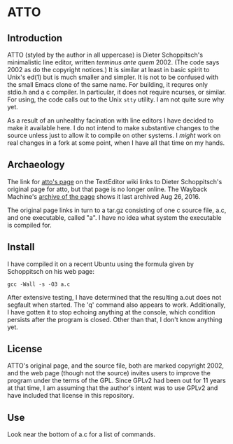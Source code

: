 ATTO
====

Introduction
------------

ATTO (styled by the author in all uppercase) 
is Dieter Schoppitsch's minimalistic line editor,
written *terminus ante quem* 2002.
(The code says 2002 as do the copyright notices.)
It is similar at least in basic spirit to Unix's ed(1)
but is much smaller and simpler.
It is not to be confused with the small Emacs clone of the same name.
For building, it requres only stdio.h and a c compiler.
In particular, it does not require ncurses, or similar.
For using, the code calls out to the Unix `stty` utility.
I am not quite sure why yet.

As a result of an unhealthy facination with line editors
I have decided to make it available here.
I do not intend to make substantive changes to the source
unless just to allow it to compile on other systems.
I *might* work on real changes in a fork at some point,
when I have all that time on my hands.

Archaeology
-----------

The link for
[atto's page](https://texteditors.org/cgi-bin/wiki.pl?ATTO)
on the TextEditor wiki links
to Dieter Schoppitsch's original page for atto,
but that page is no longer online.
The Wayback Machine's
[archive of the page](https://web.archive.org/web/20160826220131/http://web.uta4you.at/shop/atto/index.htm)
shows it last archived Aug 26, 2016.

The original page links in turn to a tar.gz
consisting of one c source file, a.c,
and one executable, called "a".
I have no idea what system the executable is compiled for. 

Install
-------

I have compiled it on a recent Ubuntu
using the formula given by Schoppitsch on his web page:

    gcc -Wall -s -O3 a.c

After extensive testing,
I have determined that the resulting a.out
does not segfault when started.
The 'q' command also appears to work.
Additionally, I have gotten it to stop echoing
anything at the console, which condition persists
after the program is closed.
Other than that, I don't know anything yet.

License
-------

ATTO's original page, and the source file,
both are marked copyright 2002,
and the web page (though not the source)
invites users to improve the program under the terms of the GPL.
Since GPLv2 had been out for 11 years at that time,
I am assuming that the author's intent was to use GPLv2
and have included that license in this repository.


## Use

Look near the bottom of a.c for a list of commands.

